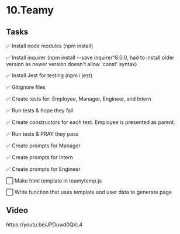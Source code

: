 # 10.Teamy

## Tasks 

<p> ✅ Install node modules (npm install)</p>
<p> ✅ Install inquirer (npm install --save inquirer^8.0.0, had to install older version as newer version doesn't allow 'const' syntax)</p>
<p> ✅ Install Jest for testing (npm i jest)</p>
<p> ✅ Gitignore files</p>
<p> ✅ Create tests for: Employee, Manager, Engineer, and Intern</p>
<p> ✅ Run tests & hope they fail</p>
<p> ✅ Create constructors for each test. Employee is presented as parent.</p>
<p> ✅ Run tests & PRAY they pass</p>
<p> ✅ Create prompts for Manager</p>
<p> ✅ Create prompts for Intern </p>
<p> ✅ Create prompts for Engineer  </p>
<p> ⬜ Make html template in teamytemp.js </p>
<p> ⬜ Write function that uses template and user data to generate page </p>


## Video 
<p>https://youtu.be/JPDuwd0QkL4</p>



